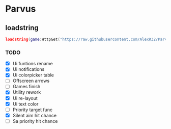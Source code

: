 # Parvus

## loadstring
```lua
loadstring(game:HttpGet("https://raw.githubusercontent.com/AlexR32/Parvus/main/Loader.lua"))()
```
### TODO
- [x] Ui funtions rename
- [x] Ui notifications
- [x] Ui colorpicker table
- [ ] Offscreen arrows
- [ ] Games finish
- [x] Utility rework
- [x] Ui re-layout
- [x] Ui text color
- [ ] Priority target func
- [x] Silent aim hit chance
- [ ] Sa priority hit chance
